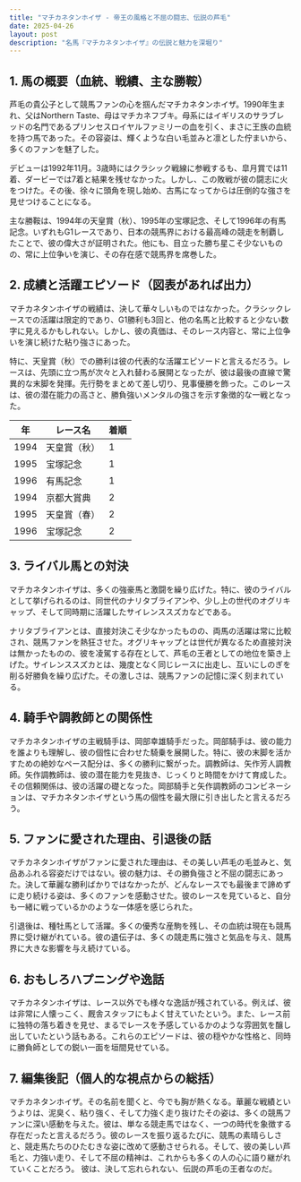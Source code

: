 ```yaml
---
title: "マチカネタンホイザ - 帝王の風格と不屈の闘志、伝説の芦毛"
date: 2025-04-26
layout: post
description: "名馬『マチカネタンホイザ』の伝説と魅力を深堀り"
---
```


## 1. 馬の概要（血統、戦績、主な勝鞍）

芦毛の貴公子として競馬ファンの心を掴んだマチカネタンホイザ。1990年生まれ、父はNorthern Taste、母はマチカネフブキ。母系にはイギリスのサラブレッドの名門であるプリンセスロイヤルファミリーの血を引く、まさに王族の血統を持つ馬であった。その容姿は、輝くような白い毛並みと凛とした佇まいから、多くのファンを魅了した。

デビューは1992年11月。3歳時にはクラシック戦線に参戦するも、皐月賞では11着、ダービーでは7着と結果を残せなかった。しかし、この敗戦が彼の闘志に火をつけた。その後、徐々に頭角を現し始め、古馬になってからは圧倒的な強さを見せつけることになる。

主な勝鞍は、1994年の天皇賞（秋）、1995年の宝塚記念、そして1996年の有馬記念。いずれもG1レースであり、日本の競馬界における最高峰の競走を制覇したことで、彼の偉大さが証明された。他にも、目立った勝ち星こそ少ないものの、常に上位争いを演じ、その存在感で競馬界を席巻した。


## 2. 成績と活躍エピソード（図表があれば出力）

マチカネタンホイザの戦績は、決して華々しいものではなかった。クラシックレースでの活躍は限定的であり、G1勝利も3回と、他の名馬と比較すると少ない数字に見えるかもしれない。しかし、彼の真価は、そのレース内容と、常に上位争いを演じ続けた粘り強さにあった。

特に、天皇賞（秋）での勝利は彼の代表的な活躍エピソードと言えるだろう。レースは、先頭に立つ馬が次々と入れ替わる展開となったが、彼は最後の直線で驚異的な末脚を発揮。先行勢をまとめて差し切り、見事優勝を飾った。このレースは、彼の潜在能力の高さと、勝負強いメンタルの強さを示す象徴的な一戦となった。

| 年 | レース名          | 着順 |
|---|-----------------|-------|
| 1994 | 天皇賞（秋）      | 1     |
| 1995 | 宝塚記念          | 1     |
| 1996 | 有馬記念          | 1     |
| 1994 | 京都大賞典        | 2     |
| 1995 | 天皇賞（春）      | 2     |
| 1996 | 宝塚記念          | 2     |


## 3. ライバル馬との対決

マチカネタンホイザは、多くの強豪馬と激闘を繰り広げた。特に、彼のライバルとして挙げられるのは、同世代のナリタブライアンや、少し上の世代のオグリキャップ、そして同時期に活躍したサイレンススズカなどである。

ナリタブライアンとは、直接対決こそ少なかったものの、両馬の活躍は常に比較され、競馬ファンを熱狂させた。オグリキャップとは世代が異なるため直接対決は無かったものの、彼を凌駕する存在として、芦毛の王者としての地位を築き上げた。サイレンススズカとは、幾度となく同じレースに出走し、互いにしのぎを削る好勝負を繰り広げた。その激しさは、競馬ファンの記憶に深く刻まれている。


## 4. 騎手や調教師との関係性

マチカネタンホイザの主戦騎手は、岡部幸雄騎手だった。岡部騎手は、彼の能力を誰よりも理解し、彼の個性に合わせた騎乗を展開した。特に、彼の末脚を活かすための絶妙なペース配分は、多くの勝利に繋がった。調教師は、矢作芳人調教師。矢作調教師は、彼の潜在能力を見抜き、じっくりと時間をかけて育成した。その信頼関係は、彼の活躍の礎となった。岡部騎手と矢作調教師のコンビネーションは、マチカネタンホイザという馬の個性を最大限に引き出したと言えるだろう。


## 5. ファンに愛された理由、引退後の話

マチカネタンホイザがファンに愛された理由は、その美しい芦毛の毛並みと、気品あふれる容姿だけではない。彼の魅力は、その勝負強さと不屈の闘志にあった。決して華麗な勝利ばかりではなかったが、どんなレースでも最後まで諦めずに走り続ける姿は、多くのファンを感動させた。彼のレースを見ていると、自分も一緒に戦っているかのような一体感を感じられた。

引退後は、種牡馬として活躍。多くの優秀な産駒を残し、その血統は現在も競馬界に受け継がれている。彼の遺伝子は、多くの競走馬に強さと気品を与え、競馬界に大きな影響を与え続けている。


## 6. おもしろハプニングや逸話

マチカネタンホイザは、レース以外でも様々な逸話が残されている。例えば、彼は非常に人懐っこく、厩舎スタッフにもよく甘えていたという。また、レース前に独特の落ち着きを見せ、まるでレースを予感しているかのような雰囲気を醸し出していたという話もある。これらのエピソードは、彼の穏やかな性格と、同時に勝負師としての鋭い一面を垣間見せている。


## 7. 編集後記（個人的な視点からの総括）

マチカネタンホイザ。その名前を聞くと、今でも胸が熱くなる。華麗な戦績というよりは、泥臭く、粘り強く、そして力強く走り抜けたその姿は、多くの競馬ファンに深い感動を与えた。彼は、単なる競走馬ではなく、一つの時代を象徴する存在だったと言えるだろう。彼のレースを振り返るたびに、競馬の素晴らしさと、競走馬たちのひたむきな姿に改めて感動させられる。そして、彼の美しい芦毛と、力強い走り、そして不屈の精神は、これからも多くの人の心に語り継がれていくことだろう。  彼は、決して忘れられない、伝説の芦毛の王者なのだ。
